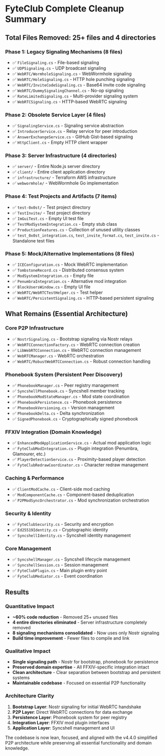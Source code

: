 # FyteClub Complete Cleanup Summary

## Total Files Removed: 25+ files and 4 directories

### Phase 1: Legacy Signaling Mechanisms (8 files)
- ✅ `FileSignaling.cs` - File-based signaling
- ✅ `UDPSignaling.cs` - UDP broadcast signaling  
- ✅ `WebRTC/WormholeSignaling.cs` - WebWormhole signaling
- ✅ `WebRTC/HoleSignaling.cs` - HTTP hole punching signaling
- ✅ `WebRTC/InviteCodeSignaling.cs` - Base64 invite code signaling
- ✅ `WebRTC/DummySignalingChannel.cs` - No-op signaling
- ✅ `RateLimitedSignaling.cs` - Multi-provider signaling system
- ✅ `WebRTCSignaling.cs` - HTTP-based WebRTC signaling

### Phase 2: Obsolete Service Layer (4 files)
- ✅ `SignalingService.cs` - Signaling service abstraction
- ✅ `IntroducerService.cs` - Relay service for peer introduction
- ✅ `AnswerExchangeService.cs` - GitHub Gist-based signaling
- ✅ `HttpClient.cs` - Empty HTTP client wrapper

### Phase 3: Server Infrastructure (4 directories)
- ✅ `server/` - Entire Node.js server directory
- ✅ `client/` - Entire client application directory  
- ✅ `infrastructure/` - Terraform AWS infrastructure
- ✅ `webwormhole/` - WebWormhole Go implementation

### Phase 4: Test Projects and Artifacts (7 items)
- ✅ `test-0x0st/` - Test project directory
- ✅ `TestInvite/` - Test project directory
- ✅ `ImGuiTest.cs` - Empty UI test file
- ✅ `TestModSystemIntegration.cs` - Empty stub class
- ✅ `ProductionFeatures.cs` - Collection of unused utility classes
- ✅ `test_0x0st_integration.cs`, `test_invite_format.cs`, `test_invite.cs` - Standalone test files

### Phase 5: Mock/Alternative Implementations (8 files)
- ✅ `ICEConfiguration.cs` - Mock WebRTC implementation
- ✅ `TombstoneRecord.cs` - Distributed consensus system
- ✅ `ModSystemIntegration.cs` - Empty file
- ✅ `PenumbraIntegration.cs` - Alternative mod integration
- ✅ `BlockUsersWindow.cs` - Empty UI file
- ✅ `WebRTC/WebRTCTestHelper.cs` - Test helper
- ✅ `WebRTC/PersistentSignaling.cs` - HTTP-based persistent signaling

## What Remains (Essential Architecture)

### Core P2P Infrastructure
- ✅ `NostrSignaling.cs` - Bootstrap signaling via Nostr relays
- ✅ `WebRTCConnectionFactory.cs` - WebRTC connection creation
- ✅ `LibWebRTCConnection.cs` - WebRTC connection management
- ✅ `WebRTCManager.cs` - WebRTC orchestration
- ✅ `WebRTC/RobustWebRTCConnection.cs` - Robust connection handling

### Phonebook System (Persistent Peer Discovery)
- ✅ `PhonebookManager.cs` - Peer registry management
- ✅ `SyncshellPhonebook.cs` - Syncshell member tracking
- ✅ `PhonebookModStateManager.cs` - Mod state coordination
- ✅ `PhonebookPersistence.cs` - Phonebook persistence
- ✅ `PhonebookVersioning.cs` - Version management
- ✅ `PhonebookDelta.cs` - Delta synchronization
- ✅ `SignedPhonebook.cs` - Cryptographically signed phonebook

### FFXIV Integration (Domain Knowledge)
- ✅ `EnhancedModApplicationService.cs` - Actual mod application logic
- ✅ `FyteClubModIntegration.cs` - Plugin integration (Penumbra, Glamourer, etc.)
- ✅ `PlayerDetectionService.cs` - Proximity-based player detection
- ✅ `FyteClubRedrawCoordinator.cs` - Character redraw management

### Caching & Performance
- ✅ `ClientModCache.cs` - Client-side mod caching
- ✅ `ModComponentCache.cs` - Component-based deduplication
- ✅ `P2PModSyncOrchestrator.cs` - Mod synchronization orchestration

### Security & Identity
- ✅ `FyteClubSecurity.cs` - Security and encryption
- ✅ `Ed25519Identity.cs` - Cryptographic identity
- ✅ `SyncshellIdentity.cs` - Syncshell identity management

### Core Management
- ✅ `SyncshellManager.cs` - Syncshell lifecycle management
- ✅ `SyncshellSession.cs` - Session management
- ✅ `FyteClubPlugin.cs` - Main plugin entry point
- ✅ `FyteClubMediator.cs` - Event coordination

## Results

### Quantitative Impact
- **~60% code reduction** - Removed 25+ unused files
- **4 entire directories eliminated** - Server infrastructure completely removed
- **8 signaling mechanisms consolidated** - Now uses only Nostr signaling
- **Build time improvement** - Fewer files to compile and link

### Qualitative Impact
- **Single signaling path** - Nostr for bootstrap, phonebook for persistence
- **Preserved domain expertise** - All FFXIV-specific integration intact
- **Clean architecture** - Clear separation between bootstrap and persistent systems
- **Maintainable codebase** - Focused on essential P2P functionality

### Architecture Clarity
1. **Bootstrap Layer**: Nostr signaling for initial WebRTC handshake
2. **P2P Layer**: Direct WebRTC connections for data exchange
3. **Persistence Layer**: Phonebook system for peer registry
4. **Integration Layer**: FFXIV mod plugin interfaces
5. **Application Layer**: Syncshell management and UI

The codebase is now lean, focused, and aligned with the v4.4.0 simplified P2P architecture while preserving all essential functionality and domain knowledge.